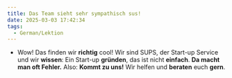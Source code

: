 ```yaml
---
title: Das Team sieht sehr sympathisch sus!
date: 2025-03-03 17:42:34
tags:
  - German/Lektion
---
```

- Wow! Das finden wir **richtig** cool! Wir sind SUPS, der Start-up Service und wir **wissen**: Ein Start-up **gründen**, das ist nicht **einfach**. **Da macht man oft Fehler.** Also: **Kommt zu uns!** Wir helfen und **beraten** euch **gern**.

